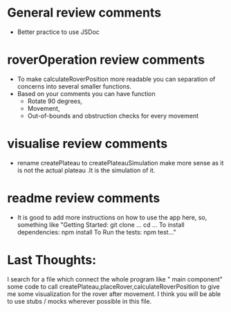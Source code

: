 # General review comments
- Better practice to use JSDoc


# roverOperation review comments
- To make calculateRoverPosition more readable you can separation of concerns into several smaller functions.
- Based on your comments you can have function 
	* Rotate 90 degrees,
	* Movement,
	* Out-of-bounds and obstruction checks for every movement

# visualise review comments
- rename createPlateau to createPlateauSimulation make more sense as it is not the actual plateau .It is the simulation of it.


# readme review comments
- It is good to add more instructions on how to use the app here,
	 so, something like "Getting Started: git clone ... cd ... 
	 To install dependencies: npm install To Run the tests: npm test..."
	 
# Last Thoughts:
I search for a file which connect the whole program like " main component"
some code to call createPlateau,placeRover,calculateRoverPosition 
to give me some visualization for the rover after movement.
I think you will be able to use stubs / mocks wherever possible in this file.
